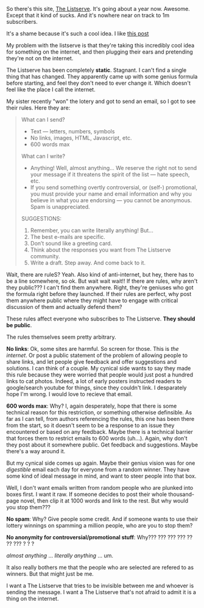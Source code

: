 So there's this site, [The Listserve](http://thelistserve.com/). It's going about a year now. Awesome.
Except that it kind of sucks. And it's nowhere near on track to 1m subscribers.

It's a shame because it's such a cool idea. I like [this post](http://www.mirverburg.com/why-the-listserve-fails-and-what-we-can-do-about-it-merry-christmas-everyone/)

My problem with the listserve is that they're taking this incredibly cool idea for something on the internet, and
then plugging their ears and pretending they're not on the internet.

The Listserve has been completely __static__. Stagnant. I can't find a single thing that has changed. They apparently
came up with some genius formula before starting, and feel they don't need to ever change it. Which doesn't feel like
the place I call the internet.

My sister recently "won" the lotery and got to send an email, so I got to see their rules. Here they are:

> What can I send? 
> - Text — letters, numbers, symbols 
> - No links, images, HTML, Javascript, etc. 
> - 600 words max
> 
> What can I write? 
> - Anything! Well, almost anything... We reserve the right not to send your message if it threatens the spirit of the list — hate speech, etc. 
> - If you send something overtly controversial, or (self-) promotional, you must provide your name and email information and why you believe in what you are endorsing — you cannot be anonymous.  Spam is unappreciated.
> 
> SUGGESTIONS:
> 
> 1. Remember, you can write literally anything! But... 
> 2. The best e-mails are specific. 
> 3. Don’t sound like a greeting card.  
> 4. Think about the responses you want from The Listserve community. 
> 5. Write a draft. Step away. And come back to it.

Wait, there are ruleS? Yeah. Also kind of anti-internet, but hey, there has to be a line somewhere, so ok. But wait
wait wait!! If there are rules, why aren't they public??? I can't find them anywhere. Right, they're geniuses who
got the formula right before they launched. If their rules are perfect, why post them anywhere public where they
might have to engage with critical discussion of them and actually defend them?

These rules affect everyone who subscribes to The Listserve. __They should be public__.

The rules themselves seem pretty arbitrary.

__No links__: Ok, some sites are harmful. So screen for those. This is _the internet_. Or post a public statement
of the problem of allowing people to share links, and let people give feedback and offer suggestions and solutions.
I can think of a couple. My cynical side wants to say they made this rule because they were worried that people
would just post a hundred links to cat photos. Indeed, a lot of early posters instructed readers to google/search
youtube for things, since they couldn't link. I desparately hope I'm wrong. I would love to recieve that email.

__600 words max__: Why? I, again desperately, hope that there is some technical reason for this restriction, or
something otherwise definsible. As far as I can tell, from authors referencing the rules, this one has been there
from the start, so it doesn't seem to be a response to an issue they encountered or based on any feedback. Maybe
there is a technical barrier that forces them to restrict emails to 600 words (uh...). Again, why don't they
post about it somewhere public. Get feedback and suggestions. Maybe there's a way around it.

But my cynical side comes up again. Maybe their genius vision was for one _digestible_ email each day for everyone
from a random winner. They have some kind of ideal message in mind, and want to steer people into that box.

Well, I don't want emails written from random people who are plunked into boxes first. I want it raw. If someone
decides to post their whole thousand-page novel, then clip it at 1000 words and link to the rest. But why would
you stop them???

__No spam__: Why? Give people some credit. And if someone wants to use their lottery winnings on spamming a million
people, who are you to stop them?

__No anonymity for controversial/promotional stuff__: Why??? ??? ??? ??? ?? ?? ??? ? ? ?

_almost anything_ ... _literally anything_ ... um.

It also really bothers me that the people who are selected are refered to as winners. But that might just be me.

I want a The Listserve that tries to be invisible between me and whoever is sending the message. I want a The
Listserve that's not afraid to admit it is a thing on the internet.
